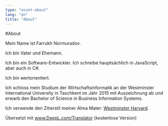 ```yaml
---
type: "asset-about"
lang: "en"
title: "About"
---
```


#About

Mein Name ist Farrukh Normuradov.

Ich bin Vater und Ehemann.

Ich bin ein Software-Entwickler.
Ich schreibe hauptsächlich in JavaScript, aber auch in C#.

Ich bin wertorientiert.

Ich schloss mein Studium der Wirtschaftsinformatik an der Westminster International University in Taschkent im Jahr 2015 mit Auszeichnung ab und erwarb den Bachelor of Science in Business Information Systems.

Ich verwende den Zitierstil meiner Alma Mater: [Westminster Harvard](https://www.westminster.ac.uk/library-and-it/support-and-study-skills/guides-and-tutorials/referencing-your-work).

Übersetzt mit www.DeepL.com/Translator (kostenlose Version)